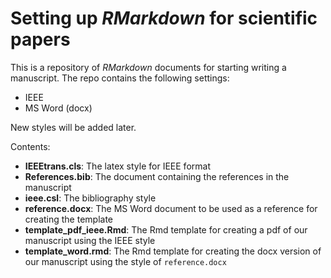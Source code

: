 # Setting up *RMarkdown* for scientific papers
This is a repository of *RMarkdown* documents for starting writing a manuscript. The repo contains the following settings:
- IEEE
- MS Word (docx)

New styles will be added later.

Contents:
- **IEEEtrans.cls**: The latex style for IEEE format
- **References.bib**: The document containing the references in the manuscript
- **ieee.csl**: The bibliography style
- **reference.docx**: The MS Word document to be used as a reference for creating the template
- **template_pdf_ieee.Rmd**: The Rmd template for creating a pdf of our manuscript using the IEEE style
- **template_word.rmd**: The Rmd template for creating the docx version of our manuscript using the style of `reference.docx`

